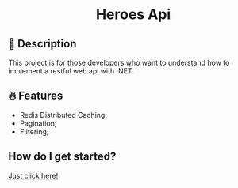 <div align="center">
    <h1>Heroes Api</h1>
</div>

## 📘 Description
This project is for those developers who want to understand how to implement a restful web api with .NET.

## 🔥 Features
- Redis Distributed Caching;
- Pagination;
- Filtering;

## How do I get started?
[Just click here!](./docs/how-to-run-locally.md)